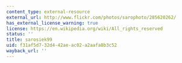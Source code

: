 ```yaml
---
content_type: external-resource
external_url: http://www.flickr.com/photos/sarophoto/285620262/
has_external_license_warning: true
license: https://en.wikipedia.org/wiki/All_rights_reserved
status: ''
title: sarosiek99
uid: f31af5d7-32d4-42ae-ac02-a2aafa8b3c52
wayback_url: ''
---
```

